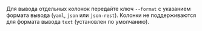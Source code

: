 Для вывода отдельных колонок передайте ключ `--format` с указанием формата вывода (`yaml`, `json` или `json-rest`). Колонки не поддерживаются для формата вывода `text` (установлен по умолчанию).
